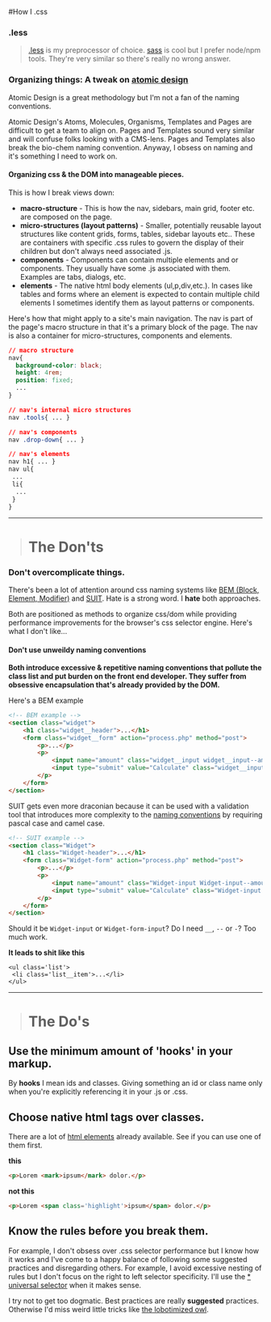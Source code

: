 #How I .css

### .less
> [.less](http://lesscss.org/) is my preprocessor of choice. [sass](http://sass-lang.com/) is cool but I prefer node/npm tools. They're very similar so there's really no wrong answer.

### Organizing things: A tweak on [atomic design](http://bradfrost.com/blog/post/atomic-web-design/)
Atomic Design is a great methodology but I'm not a fan of the naming conventions. 

Atomic Design's Atoms, Molecules, Organisms, Templates and Pages are difficult to get a team to align on. Pages and Templates sound very similar and will confuse folks looking with a CMS-lens. Pages and Templates also break the bio-chem naming convention. Anyway, I obsess on naming and it's something I need to work on.

#### Organizing css & the DOM into manageable pieces.
This is how I break views down:
* **macro-structure** - This is how the nav, sidebars, main grid, footer etc. are composed on the page.
* **micro-structures (layout patterns)** - Smaller, potentially reusable layout structures like content grids, forms, tables, sidebar layouts etc.. These are containers with specific .css rules to govern the display of their children but don't always need associated .js.
* **components** - Components can contain multiple elements and or components. They usually have some .js associated with them. Examples are tabs, dialogs, etc.
* **elements** - The native html body elements (ul,p,div,etc.). In cases like tables and forms where an element is expected to contain multiple child elements I sometimes identify them as layout patterns or components.

Here's how that might apply to a site's main navigation. The nav is part of the page's macro structure in that it's a primary block of the page. The nav is also a container for micro-structures, components and elements.

```css
// macro structure
nav{
  background-color: black;
  height: 4rem;
  position: fixed;
  ...
}

// nav's internal micro structures
nav .tools{ ... }

// nav's components
nav .drop-down{ ... }

// nav's elements
nav h1{ ... }
nav ul{
 ...
 li{
  ...
 }
}
```

---
> # The Don'ts

### Don't overcomplicate things.

There's been a lot of attention around css naming systems like [BEM (Block, Element, Modifier)](http://www.integralist.co.uk/posts/maintainable-css-with-bem/) and [SUIT](http://suitcss.github.io/). Hate is a strong word. I **hate** both approaches.

Both are positioned as methods to organize css/dom while providing performance improvements for the browser's css selector engine. Here's what I don't like...

#### Don't use unweildy naming conventions 
**Both introduce excessive & repetitive naming conventions that pollute the class list and put burden on the front end developer. They suffer from obsessive encapsulation that's already provided by the DOM.**

Here's a BEM example
```html
<!-- BEM example -->
<section class="widget">
    <h1 class="widget__header">...</h1>
    <form class="widget__form" action="process.php" method="post">
        <p>...</p>
        <p>
            <input name="amount" class="widget__input widget__input--amount"> 
            <input type="submit" value="Calculate" class="widget__input widget__input--submit">
        </p>
    </form>
</section>

```

SUIT gets even more draconian because it can be used with a validation tool that introduces more complexity to the [naming conventions](https://github.com/suitcss/suit/blob/master/doc/naming-conventions.md) by requiring pascal case and camel case.
```html
<!-- SUIT example -->
<section class="Widget">
    <h1 class="Widget-header">...</h1>
    <form class="Widget-form" action="process.php" method="post">
        <p>...</p>
        <p>
            <input name="amount" class="Widget-input Widget-input--amount"> 
            <input type="submit" value="Calculate" class="Widget-input Widget-input--submit">
        </p>
    </form>
</section>
```

Should it be ``Widget-input`` or ``Widget-form-input``? Do I need ``__``, ``--`` or ``-``? Too much work.

**It leads to shit like this**
```
<ul class='list'>
 <li class='list__item'>...</li>
</ul>
```


---
> # The Do's

## Use the minimum amount of 'hooks' in your markup.

By __hooks__ I mean ids and classes. Giving something an id or class name only when you're explicitly referencing it in your .js or .css.

## Choose native html tags over classes.
There are a lot of [html elements](https://developer.mozilla.org/en-US/docs/Web/Guide/HTML/HTML5/HTML5_element_list) already available. See if you can use one of them first.

**this**
```html
<p>Lorem <mark>ipsum</mark> dolor.</p>
```

**not this**
```html
<p>Lorem <span class='highlight'>ipsum</span> dolor.</p>
```

## Know the rules before you break them.

For example, I don't obsess over .css selector performance but I know how it works and I've come to a happy balance of following some suggested practices and disregarding others. For example, I avoid excessive nesting of rules but I don't focus on the right to left selector specificity. I'll use the [* universal selector](https://developer.mozilla.org/en-US/docs/Web/CSS/Universal_selectors) when it makes sense.

I try not to get too dogmatic. Best practices are really __suggested__ practices. Otherwise I'd miss weird little tricks like [the lobotimized owl](http://alistapart.com/article/axiomatic-css-and-lobotomized-owls).
